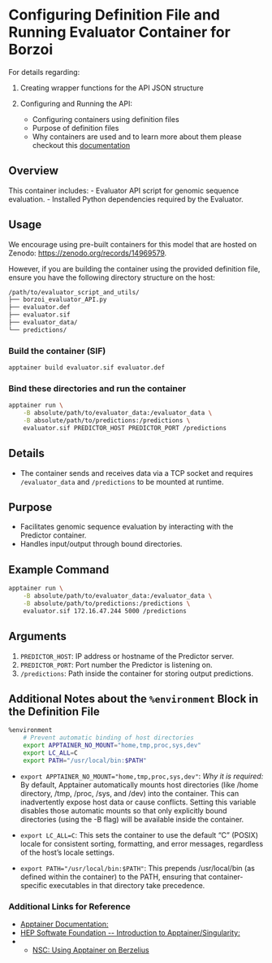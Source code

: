 # Configuring Definition File and Running Evaluator Container for Borzoi

For details regarding:

1. Creating wrapper functions for the API JSON structure
2. Configuring and Running the API:

    - Configuring containers using definition files
    - Purpose of definition files
    - Why containers are used and to learn more about them
please checkout this [documentation](https://github.com/de-Boer-Lab/Genomic-API-for-Model-Evaluation/tree/main/src/DREAM_RNN)

## Overview

This container includes:
    - Evaluator API script for genomic sequence evaluation.
    - Installed Python dependencies required by the Evaluator.

## Usage

We encourage using pre-built containers for this model that are hosted on Zenodo: <https://zenodo.org/records/14969579>.

However, if you are building the container using the provided definition file, ensure you have the following directory structure on the host:

```bash
/path/to/evaluator_script_and_utils/
├── borzoi_evaluator_API.py
├── evaluator.def
├── evaluator.sif
├── evaluator_data/
└── predictions/
```

### Build the container (SIF)

```bash
apptainer build evaluator.sif evaluator.def
```

### Bind these directories and run the container

```bash
apptainer run \
    -B absolute/path/to/evaluator_data:/evaluator_data \
    -B absolute/path/to/predictions:/predictions \
    evaluator.sif PREDICTOR_HOST PREDICTOR_PORT /predictions
```

## Details

- The container sends and receives data via a TCP socket and requires `/evaluator_data` and `/predictions` to be mounted at runtime.

## Purpose

- Facilitates genomic sequence evaluation by interacting with the Predictor container.
- Handles input/output through bound directories.

## Example Command

```bash
apptainer run \
    -B absolute/path/to/evaluator_data:/evaluator_data \
    -B absolute/path/to/predictions:/predictions \
    evaluator.sif 172.16.47.244 5000 /predictions
```

## Arguments

1. `PREDICTOR_HOST`: IP address or hostname of the Predictor server.
2. `PREDICTOR_PORT`: Port number the Predictor is listening on.
3. `/predictions`: Path inside the container for storing output predictions.

## Additional Notes about the `%environment` Block in the Definition File

```bash
%environment
    # Prevent automatic binding of host directories
    export APPTAINER_NO_MOUNT="home,tmp,proc,sys,dev"
    export LC_ALL=C
    export PATH="/usr/local/bin:$PATH"
```

- `export APPTAINER_NO_MOUNT="home,tmp,proc,sys,dev"`:
*Why it is required:* By default, Apptainer automatically mounts host directories (like /home directory, /tmp, /proc, /sys, and /dev) into the container. This can inadvertently expose host data or cause conflicts. Setting this variable disables those automatic mounts so that only explicitly bound directories (using the -B flag) will be available inside the container.

- `export LC_ALL=C`:
This sets the container to use the default “C” (POSIX) locale for consistent sorting, formatting, and error messages, regardless of the host’s locale settings.

- `export PATH="/usr/local/bin:$PATH"`:
This prepends /usr/local/bin (as defined within the container) to the PATH, ensuring that container-specific executables in that directory take precedence.

### Additional Links for Reference

- [Apptainer Documentation:](https://apptainer.org/docs/user/latest/)
- [HEP Softwate Foundation -- Introduction to Apptainer/Singularity:](https://hsf-training.github.io/hsf-training-singularity-webpage/)
- - [NSC: Using Apptainer on Berzelius](https://www.nsc.liu.se/support/systems/berzelius-software/berzelius-apptainer/)
